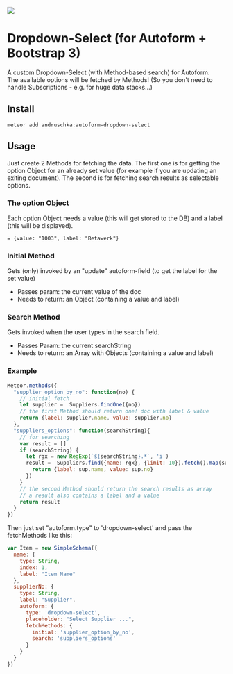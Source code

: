 ![](https://s3.amazonaws.com/f.cl.ly/items/2V2A2d0T0C470q1l471R/simple.png)
# Dropdown-Select (for Autoform + Bootstrap 3)
A custom Dropdown-Select (with Method-based search) for Autoform.  
The available options will be fetched by Methods! (So you don't need to handle Subscriptions - e.g. for huge data stacks...)
## Install
```
meteor add andruschka:autoform-dropdown-select
```
## Usage
Just create 2 Methods for fetching the data. The first one is for getting the option Object for an already set value (for example if you are updating an exiting document). The second is for fetching search results as selectable options.
### The option Object
Each option Object needs a value (this will get stored to the DB) and a label (this will be displayed).
```
= {value: "1003", label: "Betawerk"}
```
### Initial Method
Gets (only) invoked by an "update" autoform-field (to get the label for the set value)
- Passes param: the current value of the doc
- Needs to return: an Object (containing a value and label)

### Search Method
Gets invoked when the user types in the search field.
- Passes Param: the current searchString
- Needs to return: an Array with Objects (containing a value and label)

### Example
```javascript
Meteor.methods({
  "supplier_option_by_no": function(no) {
    // initial fetch
    let supplier =  Suppliers.findOne({no})
    // the first Method should return one! doc with label & value
    return {label: supplier.name, value: supplier.no}
  },
  "suppliers_options": function(searchString){
    // for searching
    var result = []
    if (searchString) {
      let rgx = new RegExp(`${searchString}.*`, 'i')
      result =  Suppliers.find({name: rgx}, {limit: 10}).fetch().map(sup => { 
        return {label: sup.name, value: sup.no}
      })
    }
    // the second Method should return the search results as array
    // a result also contains a label and a value
    return result
  }
})
```
Then just set "autoform.type" to 'dropdown-select' and pass the fetchMethods like this:
```javascript
var Item = new SimpleSchema({
  name: {
    type: String,
    index: 1,
    label: "Item Name"
  },
  supplierNo: {
    type: String,
    label: "Supplier",
    autoform: {
      type: 'dropdown-select',
      placeholder: "Select Supplier ...",
      fetchMethods: {
        initial: 'supplier_option_by_no',
        search: 'suppliers_options'
      }
    }
  }
})
```

